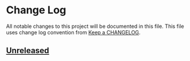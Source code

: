 # Change Log
All notable changes to this project will be documented in this file.
This file uses change log convention from [Keep a CHANGELOG](http://keepachangelog.com).

## [Unreleased][unreleased]


[unreleased]: https://github.com/dgnest/cookiecutter-go-project/compare/0.0.6...HEAD
[0.0.6]: https://github.com/dgnest/cookiecutter-go-project/compare/0.0.5...0.0.6
[0.0.5]: https://github.com/dgnest/cookiecutter-go-project/compare/0.0.4...0.0.5
[0.0.4]: https://github.com/dgnest/cookiecutter-go-project/compare/0.0.3...0.0.4
[0.0.3]: https://github.com/dgnest/cookiecutter-go-project/compare/0.0.2...0.0.3
[0.0.2]: https://github.com/dgnest/cookiecutter-go-project/compare/0.0.1...0.0.2
[0.0.1]: https://github.com/dgnest/cookiecutter-go-project/compare/0.0.0...0.0.1

[CHANGELOG.md]: CHANGELOG.md
[CONTRIBUTING.md]: CONTRIBUTING.md
[LICENCE.md]: LICENCE.md
[README.md]: README.md
